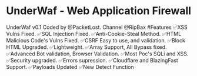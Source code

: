 # UnderWaf - Web Application Firewall
UnderWaf v0.1 Coded by @PacketLost.
Channel @RipBax
#Features
✅XSS Vulns Fixed.
✅SQL Injection Fixed.
✅Anti-Cookie-Steal Method.
✅HTML Malicious Code's Vulns Fixed.
✅CSRF Easy to use, and validation.
✅Block HTML Upgraded.
✅Lightweight.
✅Array Support, All Bypass fixed.
✅Advanced Bot validation, Browser Validation.
✅Most Poc's SQLi and XSS.
✅Security upgraded.
✅Errors supression.
✅Cloudflare and BlazingFast Support.
✅Payloads Updated
✅New Detect Function
